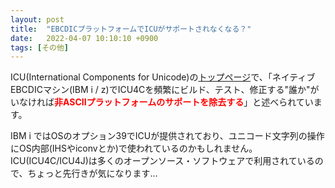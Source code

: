 ```yaml
---
layout: post
title:  "EBCDICプラットフォームでICUがサポートされなくなる？"
date:   2022-04-07 10:10:10 +0900
tags: [その他]
---
```

ICU(International Components for Unicode)の[トップページ](https://icu.unicode.org/)で、「ネイティブEBCDICマシン(IBM i / z)でICU4Cを頻繁にビルド、テスト、修正する"誰か"がいなければ<span style="color: red">**非ASCIIプラットフォームのサポートを除去する**</span>」と述べられています。

IBM i ではOSのオプション39でICUが提供されており、ユニコード文字列の操作にOS内部(IHSやiconvとか)で使われているのかもしれません。ICU(ICU4C/ICU4J)は多くのオープンソース・ソフトウェアで利用されているので、ちょっと先行きが気になります...
